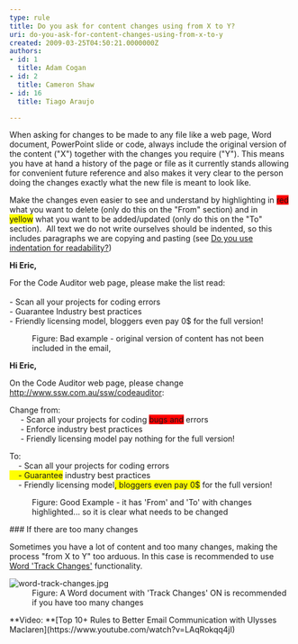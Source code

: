 ```yaml
---
type: rule
title: Do you ask for content changes using from X to Y?
uri: do-you-ask-for-content-changes-using-from-x-to-y
created: 2009-03-25T04:50:21.0000000Z
authors:
- id: 1
  title: Adam Cogan
- id: 2
  title: Cameron Shaw
- id: 16
  title: Tiago Araujo

---
```


 ​​When asking for changes to be made to any file like a web page, Word document, PowerPoint slide or code, always include the original version of the content ("X") together with the changes you require ("Y"). This means you have at hand a history of the page or file as it currently stands allowing for convenient future reference and also makes it very clear to the person doing the changes exactly what the new file is meant to look like. 

Make the changes even easier to see and understand by highlighting in <font style="background-color&#58;#ff0000;">red</font> what you want to delete (only do this on the "From" section) and in <font style="background-color&#58;#ffff00;">yellow</font> what you want to be added/updated (only do this on the "To" section).  All text we do not write ourselves should be indented, so this includes paragraphs we are copying and pasting (see [Do you use indentation for readability?](/_layouts/15/FIXUPREDIRECT.ASPX?WebId=3dfc0e07-e23a-4cbb-aac2-e778b71166a2&amp;TermSetId=07da3ddf-0924-4cd2-a6d4-a4809ae20160&amp;TermId=4d9255a5-7b57-4f98-9e86-3bbb8a64ce75))
 <dl><dt><div class="ms-rteCustom-GreyBox"><p>
            <b>Hi Eric,</b><br></p><p>For the Code Auditor web page, please make the list read&#58;<br><span style="background-color&#58;initial;"><br>- Scan all your projects for coding errors<br></span><span style="background-color&#58;initial;">- Guarantee Industry best practices<br></span><span style="background-color&#58;initial;"></span><span style="background-color&#58;initial;">- Friendly licensing model,&#160;bloggers even pay 0$&#160;for the full version! </span></p></div></dt><dd class="ms-rteCustom-FigureBad">Figure&#58; Bad example - original version of content has not been included in the email, </dd></dl><dl><dt><div class="ms-rteCustom-GreyBox"><p>
            <b>Hi Eric,</b></p><p>On the Code Auditor web page, please change 
            <a href="http&#58;//www.ssw.com.au/ssw/codeauditor" shape="rect">http&#58;//www.ssw.com.au/ssw/codeauditor</a>&#58;<br></p><p>Change from&#58;<br>&#160; &#160; &#160;-&#160;Scan all your projects for coding 
            <span style="background-color&#58;#ff0000;">bugs and</span>&#160;errors<br>&#160;&#160;&#160;&#160;&#160;-&#160;Enforce industry best practices 
            <br>&#160;&#160;&#160;&#160;&#160;-&#160;Friendly licensing model pay nothing&#160;for the full version!</p><p>To&#58;<br>&#160;&#160;&#160;&#160;-&#160;Scan all your projects for coding errors<span style="background-color&#58;#f5f5f5;"><br></span><span style="background-color&#58;#ffff00;">&#160;&#160;&#160;&#160;-&#160;Guarantee</span> industry best practices<br>&#160;&#160;&#160;&#160;-&#160;Friendly licensing model<span style="background-color&#58;#ffff00;">, </span><span style="background-color&#58;#ffff00;">bloggers even pay </span> 
            <span style="background-color&#58;#ffff00;"> 0$</span>&#160;for the full version!​<br></p></div></dt><dd class="ms-rteCustom-FigureGood">Figure&#58; Good Example - it has 'From' and 'To' with changes highlighted... so it is clear what needs to be changed<br></dd></dl>
### If there are ​too many changes


​Sometimes you have a lot of content and too many changes, making the process "from X to Y" too arduous. In this case is recommended to use     [Word 'Track Changes'](https&#58;//support.office.com/en-gb/article/track-changes-in-word-197ba630-0f5f-4a8e-9a77-3712475e806a) functionality.
<dl class="image"><dt>
      <img src="/PublishingImages/word-track-changes.jpg" alt="word-track-changes.jpg">
   </dt><dd>Figure&#58; A Word document with 'Track Changes' ON​&#160;is recommended if you have too many changes​<br></dd></dl>
**Video: **[Top 10+ Rules to Better Email Communication with Ulysses Maclaren](https&#58;//www.youtube.com/watch?v=LAqRokqq4jI)​

